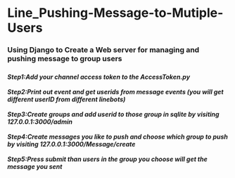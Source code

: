 # Line_Pushing-Message-to-Mutiple-Users
<h3>Using Django to Create a Web server for managing and pushing message to group users<h3>
<h5>
Step1:Add your channel access token to the AccessToken.py<br>
  <br>
Step2:Print out event and get userids from message events (you will get different userID from different linebots)<br>
  <br>
Step3:Create groups and add userid to those group in sqlite by visiting 127.0.0.1:3000/admin<br>
  <br>
Step4:Create messages you like to push and choose which group to push by visiting 127.0.0.1:3000/Message/create<br>
  <br>
Step5:Press submit than users in the group you choose will get the message you sent<br
<h5>
